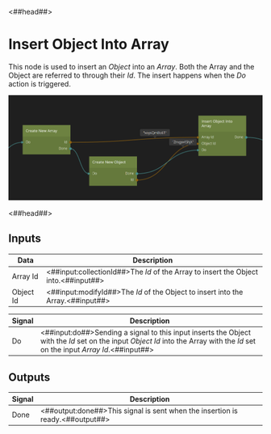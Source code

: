 <##head##>

# Insert Object Into Array

This node is used to insert an _Object_ into an _Array_. Both the Array and the Object are referred to through their _Id_. The insert happens when the _Do_ action is triggered.

<div class="ndl-image-with-background l">

![](insert-object-into-array.png)

</div>

<##head##>

## Inputs

| Data                                    | Description                                                                         |
| --------------------------------------- | ----------------------------------------------------------------------------------- |
| <span class="ndl-data">Array Id</span>  | <##input:collectionId##>The _Id_ of the Array to insert the Object into.<##input##> |
| <span class="ndl-data">Object Id</span> | <##input:modifyId##>The _Id_ of the Object to insert into the Array.<##input##>     |

| Signal                             | Description                                                                                                                                                                     |
| ---------------------------------- | ------------------------------------------------------------------------------------------------------------------------------------------------------------------------------- |
| <span class="ndl-signal">Do</span> | <##input:do##>Sending a signal to this input inserts the Object with the _Id_ set on the input _Object Id_ into the Array with the _Id_ set on the input _Array Id_.<##input##> |

## Outputs

| Signal                               | Description                                                                   |
| ------------------------------------ | ----------------------------------------------------------------------------- |
| <span class="ndl-signal">Done</span> | <##output:done##>This signal is sent when the insertion is ready.<##output##> |
